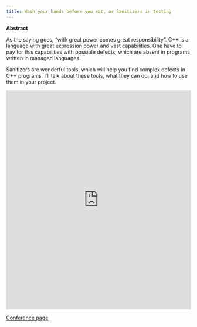 ```yaml
---
title: Wash your hands before you eat, or Sanitizers in testing
---
```


**Abstract**

As the saying goes, “with great power comes great responsibility”. 
C++ is a language with great expression power and vast capabilities. 
One have to pay for this capabilities with possible defects, 
which are absent in programs written in managed languages.

Sanitizers are wonderful tools, which will help you find complex 
defects in C++ programs. I’ll talk about these tools, 
what they can do, and how to use them in your project.

<script async class="speakerdeck-embed" data-slide="2" data-id="bcb48dac52af45049d477d8ab9d4b389" data-ratio="1.77777777777778" src="//speakerdeck.com/assets/embed.js"></script>

<iframe width="100%" height="600" src="https://www.youtube.com/embed/Aeu7abIKgGs" frameborder="0" allowfullscreen></iframe>

[Conference page](https://heisenbug-piter.ru/talks/wash-your-hands-before-eating-or-sanitizer-in-testing/)
